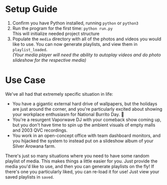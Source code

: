 # Setup Guide
1. Confirm you have Python installed, running `python` or `python3`
2. Run the program for the first time: `python run.py` <br>This will initialize needed project structure
3. Populate the `media` directory with all of the photos and videos you would like to use. You can now generate playlists, and view them in `playlist_loaded`.
<br><em>(Your media player will need the ability to autoplay videos and do photo slideshow for the respective media)</em>
# Use Case
We've all had that extremely specific situation in life:

- You have a gigantic external hard drive of wallpapers, but the holidays are just around the corner, and you're particularly excited about showing your workplace enthusiasm for National Burrito Day. :burrito:
- You're a resurgent Vaporwave DJ with your comeback show coming up, but you don't have time to spin up the ambient visuals of empty malls and 2003 QVC recordings. 
- You work in an open-concept office with team dashboard monitors, and you hijacked the system to instead put on a slideshow album of your Silver Arowana farm. 

There's just so many situations where you need to have some random playlist of media. This makes things a little easier for you. Just provide the media you'd like to use, and then you can generate playlists on the fly! If there's one you particularly liked, you can re-load it for use! Just view your saved playlists in `saved`.
